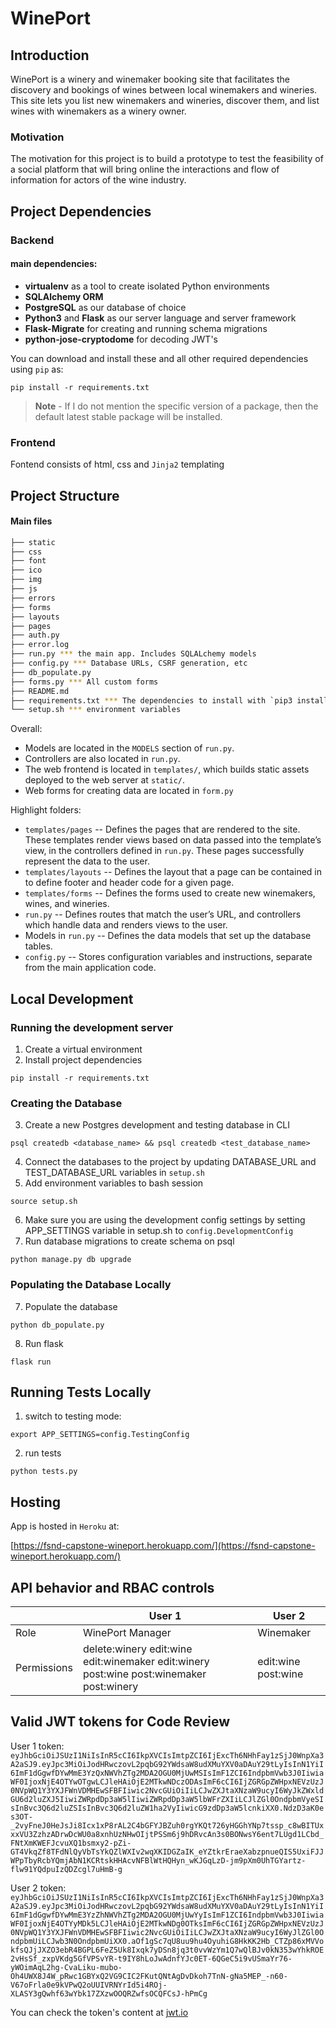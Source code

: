 # WinePort

## Introduction

WinePort is a winery and winemaker booking site that facilitates the discovery and bookings of wines between local winemakers and wineries. This site lets you list new winemakers and wineries, discover them, and list wines with winemakers as a winery owner.

### Motivation

The motivation for this project is to build a prototype to test the feasibility of a social platform that will bring online the interactions and flow of information for actors of the wine industry.

## Project Dependencies
### Backend
#### main dependencies:
* **virtualenv** as a tool to create isolated Python environments
 * **SQLAlchemy ORM** 
 * **PostgreSQL** as our database of choice
 * **Python3** and **Flask** as our server language and server framework
 * **Flask-Migrate** for creating and running schema migrations
* **python-jose-cryptodome** for decoding JWT's

You can download and install these and all other required dependencies using `pip` as:
```
pip install -r requirements.txt
```
> **Note** - If I do not mention the specific version of a package, then the default latest stable package will be installed. 

### Frontend
Fontend consists of html, css and `Jinja2` templating

## Project Structure
#### Main files
  ```sh
  ├── static
  ├── css 
  ├── font
  ├── ico
  ├── img
  ├── js
  ├── errors
  ├── forms
  ├── layouts
  ├── pages
  ├── auth.py
  ├── error.log
  ├── run.py *** the main app. Includes SQLALchemy models
  ├── config.py *** Database URLs, CSRF generation, etc
  ├── db_populate.py
  ├── forms.py *** All custom forms
  ├── README.md
  ├── requirements.txt *** The dependencies to install with `pip3 install -r requirements.txt`
  └── setup.sh *** environment variables 
  ```

Overall:
* Models are located in the `MODELS` section of `run.py`.
* Controllers are also located in `run.py`.
* The web frontend is located in `templates/`, which builds static assets deployed to the web server at `static/`.
* Web forms for creating data are located in `form.py`


Highlight folders:
* `templates/pages` -- Defines the pages that are rendered to the site. These templates render views based on data passed into the template’s view, in the controllers defined in `run.py`. These pages successfully represent the data to the user.
* `templates/layouts` -- Defines the layout that a page can be contained in to define footer and header code for a given page.
* `templates/forms` -- Defines the forms used to create new winemakers, wines, and wineries.
* `run.py` -- Defines routes that match the user’s URL, and controllers which handle data and renders views to the user. 
* Models in `run.py` -- Defines the data models that set up the database tables.
* `config.py` -- Stores configuration variables and instructions, separate from the main application code. 

## Local Development

### Running the development server
1. Create a virtual environment
2. Install project dependencies

```
pip install -r requirements.txt 
```

### Creating the Database
3. Create a new Postgres development and testing database in CLI
```
psql createdb <database_name> && psql createdb <test_database_name>
```
4. Connect the databases to the project by updating DATABASE_URL and TEST_DATABASE_URL variables in `setup.sh`
5. Add environment variables to bash session
```
source setup.sh
```
6. Make sure you are using the development config settings by setting APP_SETTINGS variable in setup.sh to `config.DevelopmentConfig`
7. Run database migrations to create schema on psql
```
python manage.py db upgrade
```

### Populating the Database Locally
7. Populate the database
```
python db_populate.py
```

8. Run flask
```
flask run
```

## Running Tests Locally
1. switch to testing mode:
```
export APP_SETTINGS=config.TestingConfig
```
2. run tests
``` 
python tests.py
```

## Hosting 
App is hosted in `Heroku` at:

[https://fsnd-capstone-wineport.herokuapp.com/](https://fsnd-capstone-wineport.herokuapp.com/) 


## API behavior and RBAC controls

| | User 1 | User 2 |
| ---  | --- | --- |
| Role | WinePort Manager | Winemaker |
| Permissions | delete:winery edit:wine edit:winemaker edit:winery post:wine post:winemaker post:winery | edit:wine post:wine |

## Valid JWT tokens for Code Review
User 1 token: `eyJhbGciOiJSUzI1NiIsInR5cCI6IkpXVCIsImtpZCI6IjExcTh6NHhFay1zSjJ0WnpXa3A2aSJ9.eyJpc3MiOiJodHRwczovL2pqbG92YWdsaW8udXMuYXV0aDAuY29tLyIsInN1YiI6ImF1dGgwfDYwMmE3YzQxNWVhZTg2MDA2OGU0MjUwMSIsImF1ZCI6IndpbmVwb3J0IiwiaWF0IjoxNjE4OTYwOTgwLCJleHAiOjE2MTkwNDczODAsImF6cCI6IjZGRGpZWHpxNEVzUzJ0NVpWQ1Y3YXJFWnVDMHEwSFBFIiwic2NvcGUiOiIiLCJwZXJtaXNzaW9ucyI6WyJkZWxldGU6d2luZXJ5IiwiZWRpdDp3aW5lIiwiZWRpdDp3aW5lbWFrZXIiLCJlZGl0OndpbmVyeSIsInBvc3Q6d2luZSIsInBvc3Q6d2luZW1ha2VyIiwicG9zdDp3aW5lcnkiXX0.NdzD3aK0es3OT-_2vyFneJ0HeJsJi8Icx1xP8rAL2C4bGFYJBZuh0rgYKQt726yHGGhYNp7tssp_c8wBITUxxxVU3ZzhzADrwDcWU0a8xnhUzNHwOIjtPSSm6j9hDRvcAn3s0BONwsY6ent7LUgd1LCbd_FNtXmKWEFJcvuXQ1bsmxy2-pZi-GT4VkqZf8TFdNlQyVbTsYkQZlWXIv2wqXKIDGZaIK_eYZtkrEraeXabzpnueQIS5UxiFJJWPpTbyRcbYQmjAbN1KCRtskHHAcvNFBlWtHQHyn_wKJGqLzD-jm9pXm0UhTGYartz-flw91YQdpuIzQDZcgl7uHmB-g`

User 2 token:
`eyJhbGciOiJSUzI1NiIsInR5cCI6IkpXVCIsImtpZCI6IjExcTh6NHhFay1zSjJ0WnpXa3A2aSJ9.eyJpc3MiOiJodHRwczovL2pqbG92YWdsaW8udXMuYXV0aDAuY29tLyIsInN1YiI6ImF1dGgwfDYwMmE3YzZhNWVhZTg2MDA2OGU0MjUwYyIsImF1ZCI6IndpbmVwb3J0IiwiaWF0IjoxNjE4OTYyMDk5LCJleHAiOjE2MTkwNDg0OTksImF6cCI6IjZGRGpZWHpxNEVzUzJ0NVpWQ1Y3YXJFWnVDMHEwSFBFIiwic2NvcGUiOiIiLCJwZXJtaXNzaW9ucyI6WyJlZGl0OndpbmUiLCJwb3N0OndpbmUiXX0.aOf1gSc7qU8uu9hu4OyuhiG8HkKK2Hb_CTZp86xMVVokfsQJjJXZO3ebR4BGPL6FeZ5Uk8Ixqk7yDSn8jq3t0vvWzYm1Q7wQlBJv0kN353wYhkROE2vHsSf_zxpVKdg5GfVPSvYR-t9IY8hLoJwAdnfYJc0ET-6QGeC5i9vUSmaYr76-yWOimAqL2hg-CvaLiku-mubo-Oh4UWX8J4W_pRwc1GBYxQ2VG9CIC2FKutQNtAgDvDkoh7TnN-gNa5MEP_-n60-V67oFrla0e9kVPwQ2oUUIVRNYrId5i4ROj-XLASY3gQwhf63wYbk17ZXzwOOQRZwfsOCQFCsJ-hPmCg`

You can check the token's content at [jwt.io](https://jwt.io/)